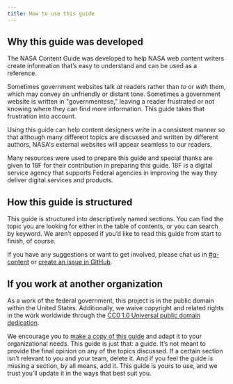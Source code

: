 ```yaml
---
title: How to use this guide
---
```


## Why this guide was developed 

The NASA Content Guide was developed to help NASA web content writers create information that’s easy to understand and can be used as a reference.   

Sometimes government websites talk _at_ readers rather than _to_ or _with_ them, which may convey an unfriendly or distant tone. Sometimes a government website is written in "governmentese," leaving a reader frustrated or not knowing where they can find more information. 
This guide takes that frustration into account.  

Using this guide can help content designers write in a consistent manner so that although many different topics are discussed and written by different authors, NASA's external websites will appear seamless to our readers.

Many resources were used to prepare this guide and special thanks are given to 18F for their contribution in preparing this guide. 18F is a digital service agency that supports Federal agencies in improving the way they deliver digital services and products.


## How this guide is structured 

This guide is structured into descriptively named sections. You can find the topic you are looking for either in the table of contents, or you can search by keyword. We aren’t opposed if you’d like to read this guide from start to finish, of course.

If you have any suggestions or want to get involved, please chat us in [#g-content](https://18f.slack.com/archives/g-content) or [create an issue in GitHub](https://github.com/18F/content-guide/issues/new).

## If you work at another organization

As a work of the federal government, this project is in the public domain within the United States. Additionally, we waive copyright and related rights in the work worldwide through the [CC0 1.0 Universal public domain dedication](https://creativecommons.org/publicdomain/zero/1.0/legalcode).

We encourage you to [make a copy of this guide](https://github.com/18F/content-guide) and adapt it to your organizational needs. This guide is just that: a guide. It’s not meant to provide the final opinion on any of the topics discussed. If a certain section isn’t relevant to you and your team, delete it. And if you feel the guide is missing a section, by all means, add it. This guide is yours to use, and we trust you’ll update it in the ways that best suit you.
